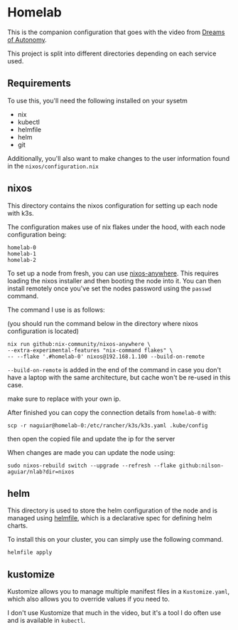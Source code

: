 # Homelab

This is the companion configuration that goes with the video from [Dreams of Autonomy](https://youtu.be/2yplBzPCghA).

This project is split into different directories depending on each service used.

## Requirements

To use this, you'll need the following installed on your sysetm

- nix
- kubectl
- helmfile
- helm
- git

Additionally, you'll also want to make changes to the user information found in the `nixos/configuration.nix`

## nixos

This directory contains the nixos configuration for setting
up each node with k3s.

The configuration makes use of nix flakes under the hood, with each node configuration being:

```
homelab-0
homelab-1
homelab-2
```

To set up a node from fresh, you can use [nixos-anywhere](https://github.com/nix-community/nixos-anywhere). This requires loading the nixos installer and then booting the node into it. You can then install remotely once you've set the nodes password using the `passwd` command. 

The command I use is as follows:

(you should run the command below in the directory where nixos configuration is located)
```shell
nix run github:nix-community/nixos-anywhere \
--extra-experimental-features "nix-command flakes" \
-- --flake '.#homelab-0' nixos@192.168.1.100 --build-on-remote
```

`--build-on-remote` is added in the end of the command in case you don't have a laptop with the same architecture, but cache won't be re-used in this case.

make sure to replace with your own ip.

After finished you can copy the connection details from `homelab-0` with:

```shell
scp -r naguiar@homelab-0:/etc/rancher/k3s/k3s.yaml .kube/config
```

then open the copied file and update the ip for the server

When changes are made you can update the node using:

```shell
sudo nixos-rebuild switch --upgrade --refresh --flake github:nilson-aguiar/nlab?dir=nixos
```

## helm

This directory is used to store the helm configuration of the node and is managed using [helmfile](https://github.com/helmfile/helmfile), which is a declarative spec for defining helm charts.

To install this on your cluster, you can simply use the following command.

```
helmfile apply
```


## kustomize

Kustomize allows you to manage multiple manifest files in a `Kustomize.yaml`, which also allows you to override values if you need to.

I don't use Kustomize that much in the video, but it's a tool I do often use and is available in `kubectl`.


